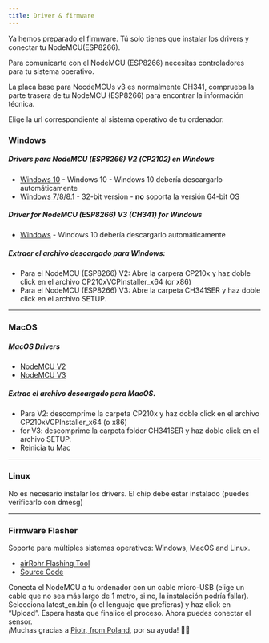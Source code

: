 ```yaml
---
title: Driver & firmware
---
```


Ya hemos preparado el firmware. Tú solo tienes que instalar los drivers y conectar tu NodeMCU(ESP8266). 

Para comunicarte con el NodeMCU (ESP8266) necesitas controladores para tu sistema operativo.

La placa base para NocdeMCUs v3 es normalmente CH341, comprueba la parte trasera de tu NodeMCU (ESP8266) para encontrar la información técnica. 

Elige la url correspondiente al sistema operativo de tu ordenador.

### Windows

##### Drivers para NodeMCU (ESP8266) V2 (CP2102) en Windows
* [Windows 10](https://www.silabs.com/documents/public/software/CP210x_Universal_Windows_Driver.zip) - Windows 10 - Windows 10 debería descargarlo automáticamente
* [Windows 7/8/8.1](https://www.silabs.com/documents/public/software/CP210x_Windows_Drivers.zip) - 32-bit version - **no** soporta la versión 64-bit OS

##### Driver for NodeMCU (ESP8266) V3 (CH341) for Windows
* [Windows](http://www.wch.cn/downloads/file/5.html) - Windows 10 debería descargarlo automáticamente

##### Extraer el archivo descargado para Windows:
* Para el NodeMCU (ESP8266) V2: Abre la carpera CP210x y haz doble click en el archivo CP210xVCPInstaller_x64 (or x86)
* Para el NodeMCU (ESP8266) V3: Abre la carpeta CH341SER y haz doble click en el archivo SETUP.

---

### MacOS

##### MacOS Drivers
* [NodeMCU V2](https://www.silabs.com/documents/public/software/Mac_OSX_VCP_Driver.zip )
* [NodeMCU V3](http://www.wch.cn/downloads/file/178.html) 

##### Extrae el archivo descargado para MacOS.
* Para V2: descomprime la carpeta CP210x y haz doble click en el archivo CP210xVCPInstaller_x64 (o x86)
* for V3: descomprime la carpeta folder CH341SER y haz doble click en el archivo SETUP.
* Reinicia tu Mac

---

### Linux
No es necesario instalar los drivers. El chip debe estar instalado (puedes verificarlo con dmesg)

---
### Firmware Flasher 
Soporte para múltiples sistemas operativos: Windows, MacOS and Linux.

* [airRohr Flashing Tool](http://firmware.sensor.community/airrohr/flashing-tool/)
* [Source Code](https://github.com/opendata-stuttgart/airrohr-firmware-flasher/)

Conecta el NodeMCU a tu ordenador con un cable micro-USB  (elige un cable que no sea más largo de 1 metro, si no, la instalación podría fallar). Selecciona latest_en.bin (o el lenguaje que prefieras) y haz click en “Upload”.
Espera hasta que finalice el proceso. Ahora puedes conectar el sensor.
<br>
¡Muchas gracias a [Piotr, from Poland](https://dropbox.inf.re/), por su ayuda! 🙋‍♂️ 
